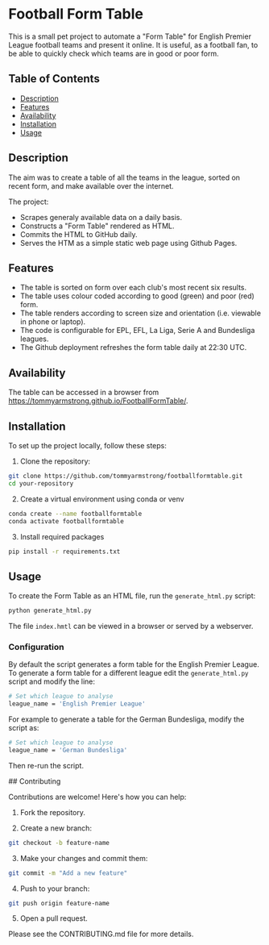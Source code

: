# Football Form Table

This is a small pet project to automate a "Form Table" for English Premier League football teams and present it online. It is useful, as a football fan, to be able to quickly check which teams are in good or poor form.

## Table of Contents
- [Description](#description)
- [Features](#features)
- [Availability](#availability)
- [Installation](#installation)
- [Usage](#usage)


## Description

The aim was to create a table of all the teams in the league, sorted on recent form, and make available over the internet. 

The project:
- Scrapes generaly available data on a daily basis.
- Constructs a "Form Table" rendered as HTML.
- Commits the HTML to GitHub daily.
- Serves the HTM as a simple static web page using Github Pages.

## Features 

- The table is sorted on form over each club's most recent six results.
- The table uses colour coded according to good (green) and poor (red) form.
- The table renders according to screen size and orientation (i.e. viewable in phone or laptop).
- The code is configurable for EPL, EFL, La Liga, Serie A and Bundesliga leagues.
- The Github deployment refreshes the form table daily at 22:30 UTC.

## Availability

The table can be accessed in a browser from https://tommyarmstrong.github.io/FootballFormTable/.

## Installation

To set up the project locally, follow these steps:

1. Clone the repository:
  ```bash
  git clone https://github.com/tommyarmstrong/footballformtable.git
  cd your-repository
  ```

2. Create a virtual environment using conda or venv
```bash
conda create --name footballformtable
conda activate footballformtable
```

3. Install required packages
```bash
pip install -r requirements.txt
```

## Usage

To create the Form Table as an HTML file, run the `generate_html.py` script:

```bash
python generate_html.py
```

The file `index.hmtl` can be viewed in a browser or served by a webserver.

### Configuration 

By default the script generates a form table for the English Premier League. To generate a form table for a different league edit the `generate_html.py` script and modify the line:

```bash
# Set which league to analyse
league_name = 'English Premier League'
```

For example to generate a table for the German Bundesliga, modify the script as:
```bash
# Set which league to analyse
league_name = 'German Bundesliga'
```

Then re-run the script.

## Contributing

Contributions are welcome! Here's how you can help:

1. Fork the repository.

2. Create a new branch:
```bash
git checkout -b feature-name
```

3. Make your changes and commit them:
```bash
git commit -m "Add a new feature"
```

4. Push to your branch:
```bash
git push origin feature-name
```

5. Open a pull request.

Please see the CONTRIBUTING.md file for more details.



   

